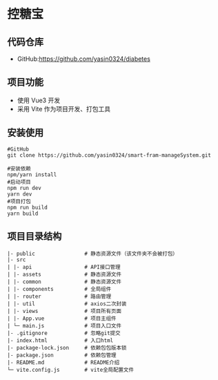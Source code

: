 # 控糖宝

## 代码仓库

-   GitHub:<https://github.com/yasin0324/diabetes>

## 项目功能

-   使用 Vue3 开发
-   采用 Vite 作为项目开发、打包工具

## 安装使用

```
#GitHub
git clone https://github.com/yasin0324/smart-fram-manageSystem.git

#安装依赖
npm/yarn install
#启动项目
npm run dev
yarn dev
#项目打包
npm run build
yarn build
```

## 项目目录结构

```
|- public                # 静态资源文件（该文件夹不会被打包）
|- src
| |- api                 # API接口管理
| |- assets              # 静态资源文件
| |- common              # 静态资源文件
| |- components          # 全局组件
| |- router              # 路由管理
| |- util                # axios二次封装
| |- views               # 项目所有页面
| |- App.vue             # 项目主组件
| └─ main.js             # 项目入口文件
|- .gitignore            # 忽略git提交
|- index.html            # 入口html
|- package-lock.json     # 依赖包包版本锁
|- package.json          # 依赖包管理
|- README.md             # README介绍
└─ vite.config.js        # vite全局配置文件
```
